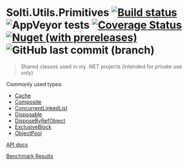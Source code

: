 # Solti.Utils.Primitives [![Build status](https://ci.appveyor.com/api/projects/status/1cislo45m0jywxlm/branch/master?svg=true)](https://ci.appveyor.com/project/Sholtee/primitives/branch/master) ![AppVeyor tests](https://img.shields.io/appveyor/tests/sholtee/primitives) [![Coverage Status](https://coveralls.io/repos/github/Sholtee/primitives/badge.svg?branch=master)](https://coveralls.io/github/Sholtee/primitives?branch=master) [![Nuget (with prereleases)](https://img.shields.io/nuget/vpre/Solti.Utils.Primitives)](https://www.nuget.org/packages/Solti.Utils.Primitives) ![GitHub last commit (branch)](https://img.shields.io/github/last-commit/sholtee/primitives/master)
> Shared classes used in my .NET projects (intended for private use only)

Commonly used types:
- [Cache](https://sholtee.github.io/primitives/doc/Solti.Utils.Primitives.Cache.html )
- [Composite](https://sholtee.github.io/primitives/doc/Solti.Utils.Primitives.Patterns.Composite-1.html )
- [ConcurrentLinkedList](https://sholtee.github.io/primitives/doc/Solti.Utils.Primitives.Threading.ConcurrentLinkedList-1.html )
- [Disposable](https://sholtee.github.io/primitives/doc/Solti.Utils.Primitives.Patterns.Disposable.html )
- [DisposeByRefObject](https://sholtee.github.io/primitives/doc/Solti.Utils.Primitives.Patterns.DisposeByRefObject.html )
- [ExclusiveBlock](https://sholtee.github.io/primitives/doc/Solti.Utils.Primitives.Threading.ExclusiveBlock.html )
- [ObjectPool](https://sholtee.github.io/primitives/doc/Solti.Utils.Primitives.Threading.ObjectPool-1.html )


[API docs](https://sholtee.github.io/primitives )

[Benchmark Results](https://sholtee.github.io/primitives/perf/ )